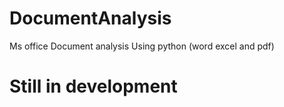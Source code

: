 # DocumentAnalysis
Ms office Document analysis Using python (word excel and pdf) 

# Still in development 
